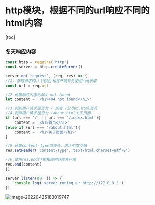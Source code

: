 # http模块，根据不同的url响应不同的html内容

[toc]

### 冬天响应内容

```js
const http = require('http')
const server = http.createServer()

server.on('request', (req, res) => {
//1. 获取请求的url地址,和客户端有关使用req获取
const url = req.url

//2.设置响应内容为404 not found
let content = '<h1>404 not found</h1>'

//3.判断用户请求是否为 / 或者 /index.html首页
//4.判断用户请求是否为 /about.html关于页面
if (url === '/' || url === '/index.html'){
    content = '<h1>首页</h1>'
}else if (url === '/about.html'){
    content = '<h1>关于页面</h1>'
}

//5.设置content-type响应头，防止中文乱码
res.setHeader('Content-Type','text/html;charset=utf-8')

//6.使用res.end()把相应内容给客户端
res.end(content)
})    

server.listen(80, () => {
    console.log('server runing ar http://127.0.0.1')
}) 
```

![image-20220425183019747](https://s2.loli.net/2022/04/25/3dcFlSn1ureoAyR.png)